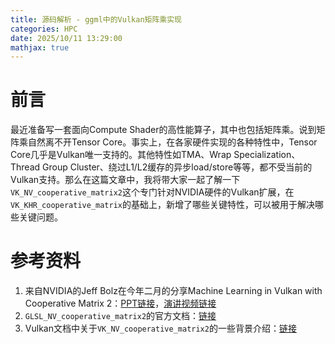 ```yaml
---
title: 源码解析 - ggml中的Vulkan矩阵乘实现
categories: HPC
date: 2025/10/11 13:29:00
mathjax: true
---
```


# 前言

最近准备写一套面向Compute Shader的高性能算子，其中也包括矩阵乘。说到矩阵乘自然离不开Tensor Core。事实上，在各家硬件实现的各种特性中，Tensor Core几乎是Vulkan唯一支持的。其他特性如TMA、Wrap Specialization、Thread Group Cluster、绕过L1/L2缓存的异步load/store等等，都不受当前的Vulkan支持。那么在这篇文章中，我将带大家一起了解一下`VK_NV_cooperative_matrix2`这个专门针对NVIDIA硬件的Vulkan扩展，在`VK_KHR_cooperative_matrix`的基础上，新增了哪些关键特性，可以被用于解决哪些关键问题。

# 参考资料

1. 来自NVIDIA的Jeff Bolz在今年二月的分享Machine Learning in Vulkan with Cooperative Matrix 2：[PPT链接](https://www.vulkan.org/user/pages/09.events/vulkanised-2025/T47-Jeff-Bolz-NVIDIA.pdf)，[演讲视频链接](https://www.bilibili.com/video/BV1BR9uYvEBq/)
2. `GLSL_NV_cooperative_matrix2`的官方文档：[链接](https://github.com/KhronosGroup/GLSL/blob/main/extensions/nv/GLSL_NV_cooperative_matrix2.txt)
3. Vulkan文档中关于`VK_NV_cooperative_matrix2`的一些背景介绍：[链接](https://docs.vulkan.net.cn/features/latest/features/proposals/VK_NV_cooperative_matrix2.html)

# 